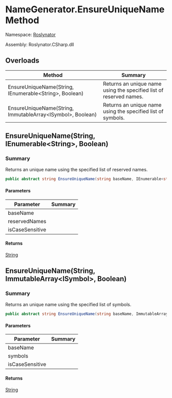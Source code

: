 # NameGenerator\.EnsureUniqueName Method

Namespace: [Roslynator](../../README.md)

Assembly: Roslynator\.CSharp\.dll

## Overloads

| Method | Summary |
| ------ | ------- |
| EnsureUniqueName\(String, IEnumerable\<String>, Boolean\) | Returns an unique name using the specified list of reserved names\. |
| EnsureUniqueName\(String, ImmutableArray\<ISymbol>, Boolean\) | Returns an unique name using the specified list of symbols\. |

## EnsureUniqueName\(String, IEnumerable\<String>, Boolean\)

### Summary

Returns an unique name using the specified list of reserved names\.

```csharp
public abstract string EnsureUniqueName(string baseName, IEnumerable<string> reservedNames, bool isCaseSensitive = true)
```

#### Parameters

| Parameter | Summary |
| --------- | ------- |
| baseName | |
| reservedNames | |
| isCaseSensitive | |

#### Returns

[String](https://docs.microsoft.com/en-us/dotnet/api/system.string)




## EnsureUniqueName\(String, ImmutableArray\<ISymbol>, Boolean\)

### Summary

Returns an unique name using the specified list of symbols\.

```csharp
public abstract string EnsureUniqueName(string baseName, ImmutableArray<ISymbol> symbols, bool isCaseSensitive = true)
```

#### Parameters

| Parameter | Summary |
| --------- | ------- |
| baseName | |
| symbols | |
| isCaseSensitive | |

#### Returns

[String](https://docs.microsoft.com/en-us/dotnet/api/system.string)




